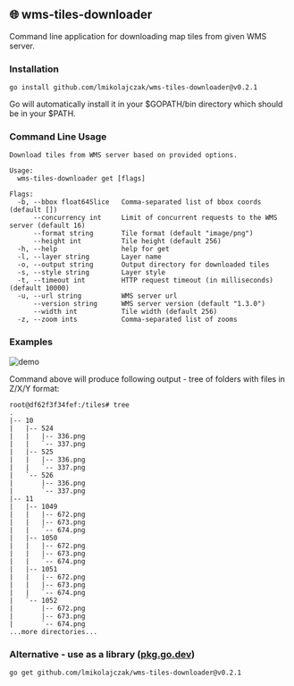 ## 🌐 wms-tiles-downloader

Command line application for downloading map tiles from given WMS server.

### Installation

```
go install github.com/lmikolajczak/wms-tiles-downloader@v0.2.1
```

Go will automatically install it in your $GOPATH/bin directory which should be in your $PATH.

### Command Line Usage

```
Download tiles from WMS server based on provided options.

Usage:
  wms-tiles-downloader get [flags]

Flags:
  -b, --bbox float64Slice   Comma-separated list of bbox coords (default [])
      --concurrency int     Limit of concurrent requests to the WMS server (default 16)
      --format string       Tile format (default "image/png")
      --height int          Tile height (default 256)
  -h, --help                help for get
  -l, --layer string        Layer name
  -o, --output string       Output directory for downloaded tiles
  -s, --style string        Layer style
  -t, --timeout int         HTTP request timeout (in milliseconds) (default 10000)
  -u, --url string          WMS server url
      --version string      WMS server version (default "1.3.0")
      --width int           Tile width (default 256)
  -z, --zoom ints           Comma-separated list of zooms
```

### Examples

![demo](https://user-images.githubusercontent.com/10035716/182269225-80194102-a59e-4fe3-bf78-0b5d1ea457d4.gif)

Command above will produce following output - tree of folders with files in Z/X/Y format:

```
root@df62f3f34fef:/tiles# tree
.
|-- 10
|   |-- 524
|   |   |-- 336.png
|   |   `-- 337.png
|   |-- 525
|   |   |-- 336.png
|   |   `-- 337.png
|   `-- 526
|       |-- 336.png
|       `-- 337.png
|-- 11
|   |-- 1049
|   |   |-- 672.png
|   |   |-- 673.png
|   |   `-- 674.png
|   |-- 1050
|   |   |-- 672.png
|   |   |-- 673.png
|   |   `-- 674.png
|   |-- 1051
|   |   |-- 672.png
|   |   |-- 673.png
|   |   `-- 674.png
|   `-- 1052
|       |-- 672.png
|       |-- 673.png
|       `-- 674.png
...more directories...
```

### Alternative - use as a library ([pkg.go.dev](https://pkg.go.dev/github.com/lmikolajczak/wms-tiles-downloader/wms))

```
go get github.com/lmikolajczak/wms-tiles-downloader@v0.2.1
```
